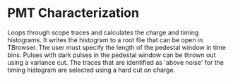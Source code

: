 PMT Characterization
====================

Loops through scope traces and calculates the charge and timing histograms. It writes the histogram to a root file that can be open in TBrowser. The user must specify the length of the pedestal window in time bins. Pulses with dark pulses in the pedestal window can be thrown out using a variance cut. The traces that are identified as 'above noise' for the timing histogram are selected using a hard cut on charge.  
